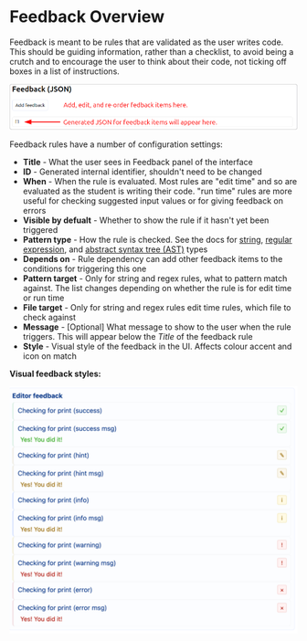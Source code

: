 # Feedback Overview

Feedback is meant to be rules that are validated as the user writes code.
This should be guiding information, rather than a checklist, to avoid
being a crutch and to encourage the user to think about their code, not
ticking off boxes in a list of instructions.

![The feedback panel](img/author_feedback_panel.png)

Feedback rules have a number of configuration settings:
- **Title** - What the user sees in Feedback panel of the interface
- **ID** - Generated internal identifier, shouldn't need to be changed
- **When** - When the rule is evaluated. Most rules are "edit time" and so
are evaluated as the student is writing their code. "run time" rules are
more useful for checking suggested input values or for giving feedback on
errors
- **Visible by defualt** - Whether to show the rule if it hasn't yet been
triggered
- **Pattern type** - How the rule is checked. See the docs for [string](feedback_string.md),
[regular expression](feedback_regex.md), and [abstract syntax tree (AST)](ast_rules.md) types
- **Depends on** - Rule dependency can add other feedback items to the conditions for triggering this one
- **Pattern target** - Only for string and regex rules, what to pattern match against. The list
changes depending on whether the rule is for edit time or run time
- **File target** - Only for string and regex rules edit time rules, which file to check against
- **Message** - [Optional] What message to show to the user when the rule triggers. This will appear
below the *Title* of the feedback rule
- **Style** - Visual style of the feedback in the UI. Affects colour accent and icon on match

**Visual feedback styles:**

![Feedback styles](img/feedback_msg_optional.png)